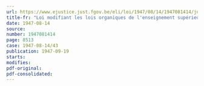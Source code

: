 ```yaml
---
url: https://www.ejustice.just.fgov.be/eli/loi/1947/08/14/1947081414/justel
title-fr: "Loi modifiant les lois organiques de l'enseignement supérieur et de l'enseignement moyen"
date: 1947-08-14
source:
number: 1947081414
page: 8513
case: 1947-08-14/43
publication: 1947-09-19
starts:
modifies:
pdf-original:
pdf-consolidated:
---
```


